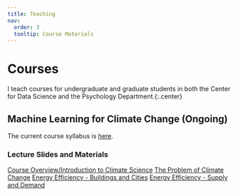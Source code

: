 ```yaml
---
title: Teaching
nav:
  order: 3
  tooltip: Course Materials
---
```


# <i class="fas fa-tools"></i>Courses

I teach courses for undergraduate and graduate students in both the Center for Data Science and the Psychology Department.{:.center}

## Machine Learning for Climate Change (Ongoing)
The current course syllabus is [here](https://github.com/Lindsay-Lab/lindsay-lab.github.io/blob/main/ClimateML_Lectures/ML%20for%20Climate%20Syllabus-2.pdf).

### Lecture Slides and Materials
[Course Overview/Introduction to Climate Science](https://github.com/Lindsay-Lab/lindsay-lab.github.io/blob/main/ClimateML_Lectures/Intro_Climate%20Science.pdf)
[The Problem of Climate Change](https://github.com/Lindsay-Lab/lindsay-lab.github.io/blob/main/ClimateML_Lectures/Climate%20Change.pdf)
[Energy Efficiency - Buildings and Cities](https://github.com/Lindsay-Lab/lindsay-lab.github.io/blob/main/ClimateML_Lectures/3%20-%20Energy%20Efficiency%20-%20Buildings.pdf)
[Energy Efficiency - Supply and Demand](https://github.com/Lindsay-Lab/lindsay-lab.github.io/blob/main/ClimateML_Lectures/4%20-Energy%20Efficiency%20-%20Supply%20and%20Demand.pdf)

<!--{% include search-info.html %}

{% include section.html %}

## Featured

{% include list.html component="card" data="tools" filters="group: featured" %}

{% include section.html %}

## More

{% include list.html component="card" data="tools" filters="group: more" style="small" %}-->

